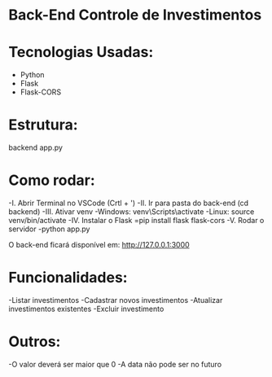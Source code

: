 # Back-End Controle de Investimentos

# Tecnologias Usadas:
- Python
- Flask
- Flask-CORS

# Estrutura:
backend
  app.py

# Como rodar:
-I. Abrir Terminal no VSCode (Crtl + ')
-II. Ir para pasta do back-end (cd backend)
-III. Ativar venv
  -Windows: venv\Scripts\activate
  -Linux: source venv/bin/activate
-IV. Instalar o Flask
  =pip install flask flask-cors
-V. Rodar o servidor
  -python app.py

O back-end ficará disponível em: http://127.0.0.1:3000

# Funcionalidades:
-Listar investimentos
-Cadastrar novos investimentos
-Atualizar investimentos existentes
-Excluir investimento

# Outros:
-O valor deverá ser maior que 0
-A data não pode ser no futuro
